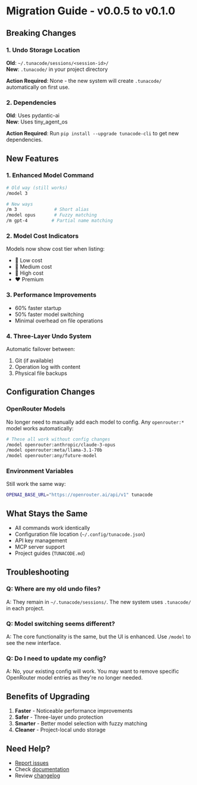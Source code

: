 # Migration Guide - v0.0.5 to v0.1.0

## Breaking Changes

### 1. Undo Storage Location
**Old**: `~/.tunacode/sessions/<session-id>/`  
**New**: `.tunacode/` in your project directory

**Action Required**: None - the new system will create `.tunacode/` automatically on first use.

### 2. Dependencies
**Old**: Uses pydantic-ai  
**New**: Uses tiny_agent_os

**Action Required**: Run `pip install --upgrade tunacode-cli` to get new dependencies.

## New Features

### 1. Enhanced Model Command
```bash
# Old way (still works)
/model 3

# New ways
/m 3              # Short alias
/model opus       # Fuzzy matching
/m gpt-4         # Partial name matching
```

### 2. Model Cost Indicators
Models now show cost tier when listing:
- 💚 Low cost
- 💛 Medium cost  
- 🧡 High cost
- ❤️ Premium

### 3. Performance Improvements
- 60% faster startup
- 50% faster model switching
- Minimal overhead on file operations

### 4. Three-Layer Undo System
Automatic failover between:
1. Git (if available)
2. Operation log with content
3. Physical file backups

## Configuration Changes

### OpenRouter Models
No longer need to manually add each model to config. Any `openrouter:*` model works automatically:

```bash
# These all work without config changes
/model openrouter:anthropic/claude-3-opus
/model openrouter:meta/llama-3.1-70b
/model openrouter:any/future-model
```

### Environment Variables
Still work the same way:
```bash
OPENAI_BASE_URL="https://openrouter.ai/api/v1" tunacode
```

## What Stays the Same

- All commands work identically
- Configuration file location (`~/.config/tunacode.json`)
- API key management
- MCP server support
- Project guides (`TUNACODE.md`)

## Troubleshooting

### Q: Where are my old undo files?
A: They remain in `~/.tunacode/sessions/`. The new system uses `.tunacode/` in each project.

### Q: Model switching seems different?
A: The core functionality is the same, but the UI is enhanced. Use `/model` to see the new interface.

### Q: Do I need to update my config?
A: No, your existing config will work. You may want to remove specific OpenRouter model entries as they're no longer needed.

## Benefits of Upgrading

1. **Faster** - Noticeable performance improvements
2. **Safer** - Three-layer undo protection  
3. **Smarter** - Better model selection with fuzzy matching
4. **Cleaner** - Project-local undo storage

## Need Help?

- [Report issues](https://github.com/alchemiststudiosDOTai/tunacode/issues)
- Check [documentation](https://github.com/alchemiststudiosDOTai/tunacode)
- Review [changelog](CHANGES_SUMMARY.md)